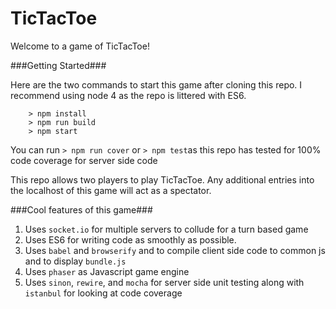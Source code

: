 # TicTacToe
Welcome to a game of TicTacToe!

###Getting Started###

Here are the two commands to start this game after cloning this repo. I recommend using node 4 as the repo is littered with ES6.

```
	> npm install
	> npm run build
	> npm start
```

You can run `> npm run cover` or `> npm test`as this repo has tested for 100% code coverage for server side code

This repo allows two players to play TicTacToe. Any additional entries into the localhost of this game will act as a spectator.


###Cool features of this game###
1. Uses `socket.io` for multiple servers to collude for a turn based game
1. Uses ES6 for writing code as smoothly as possible.
1. Uses `babel` and `browserify` and to compile client side code to common js and to display `bundle.js`
1. Uses `phaser` as Javascript game engine
1. Uses `sinon`, `rewire`, and `mocha` for server side unit testing along with `istanbul` for looking at code coverage
